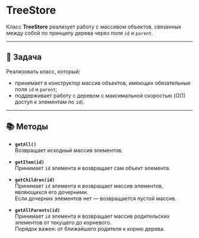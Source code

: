 # TreeStore

Класс **TreeStore** реализует работу с массивом объектов, связанных между собой по принципу дерева через поля `id` и `parent`.

---

## 📌 Задача

Реализовать класс, который:
- принимает в конструктор массив объектов, имеющих обязательные поля `id` и `parent`;
- поддерживает работу с деревом с максимальной скоростью (O(1) доступ к элементам по `id`).

---

## 📚 Методы

- **`getAll()`**  
  Возвращает исходный массив элементов.

- **`getItem(id)`**  
  Принимает `id` элемента и возвращает сам объект элемента.

- **`getChildren(id)`**  
  Принимает `id` элемента и возвращает массив элементов, являющихся его дочерними.  
  Если дочерних элементов нет — возвращается пустой массив.

- **`getAllParents(id)`**  
  Принимает `id` элемента и возвращает массив родительских элементов от текущего до корневого.  
  Порядок важен: от ближайшего родителя к корню дерева.
